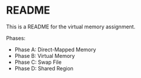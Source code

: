 README
=

This is a README for the virtual memory assignment.

Phases:   
* Phase A: Direct-Mapped Memory   
* Phase B: Virtual Memory    
* Phase C: Swap File   
* Phase D: Shared Region   


